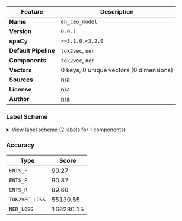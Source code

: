 | Feature | Description |
| --- | --- |
| **Name** | `en_ceo_model` |
| **Version** | `0.0.1` |
| **spaCy** | `>=3.1.0,<3.2.0` |
| **Default Pipeline** | `tok2vec`, `ner` |
| **Components** | `tok2vec`, `ner` |
| **Vectors** | 0 keys, 0 unique vectors (0 dimensions) |
| **Sources** | n/a |
| **License** | n/a |
| **Author** | [n/a]() |

### Label Scheme

<details>

<summary>View label scheme (2 labels for 1 components)</summary>

| Component | Labels |
| --- | --- |
| **`ner`** | `CEO`, `Company` |

</details>

### Accuracy

| Type | Score |
| --- | --- |
| `ENTS_F` | 90.27 |
| `ENTS_P` | 90.87 |
| `ENTS_R` | 89.68 |
| `TOK2VEC_LOSS` | 55130.55 |
| `NER_LOSS` | 168280.15 |
